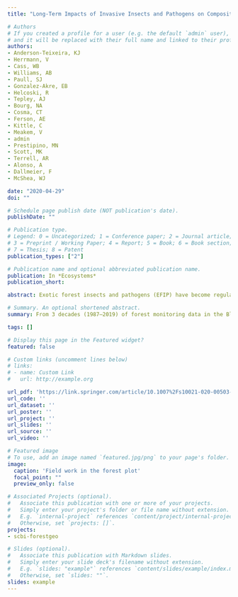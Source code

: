 ```yaml
---
title: "Long-Term Impacts of Invasive Insects and Pathogens on Composition, Biomass, and Diversity of Forests in Virginia’s Blue Ridge Mountains"

# Authors
# If you created a profile for a user (e.g. the default `admin` user), write the username (folder name) here 
# and it will be replaced with their full name and linked to their profile.
authors:
- Anderson-Teixeira, KJ
- Herrmann, V
- Cass, WB
- Williams, AB
- Paull, SJ
- Gonzalez-Akre, EB
- Helcoski, R
- Tepley, AJ
- Bourg, NA
- Cosma, CT
- Ferson, AE
- Kittle, C
- Meakem, V
- admin
- Prestipino, MN
- Scott, MK
- Terrell, AR
- Alonso, A
- Dallmeier, F
- McShea, WJ

date: "2020-04-29"
doi: ""

# Schedule page publish date (NOT publication's date).
publishDate: ""

# Publication type.
# Legend: 0 = Uncategorized; 1 = Conference paper; 2 = Journal article;
# 3 = Preprint / Working Paper; 4 = Report; 5 = Book; 6 = Book section;
# 7 = Thesis; 8 = Patent
publication_types: ["2"]

# Publication name and optional abbreviated publication name.
publication: In *Ecosystems*
publication_short: 

abstract: Exotic forest insects and pathogens (EFIP) have become regular features of temperate forest ecosystems, yet we lack a long-term perspective on their net impacts on tree mortality, carbon sequestration, and tree species diversity. Here, we analyze 3 decades (1987–2019) of forest monitoring data from the Blue Ridge Mountains ecoregion in eastern North America, including 67 plots totaling 29.4 ha, along with a historical survey from 1939. Over the past century, EFIP substantially affected at least eight tree genera. Tree host taxa had anomalously high mortality rates (≥6% year−1 from 2008 to 2019 vs 1.4% year−1 for less-impacted taxa). Following the arrival of EFIP, affected taxa declined in abundance (−25 to −100%) and live aboveground biomass (AGB; −13 to −100%) within our monitoring plots. We estimate that EFIP were responsible for 21–29% of ecosystem AGB loss through mortality (−87 g m−2 year−1) from 1991 to 2013 across 66 sites. Over a century, net AGB loss among affected species totaled roughly 6.6–10 kg m−2. The affected host taxa accounted for 23–29% of genera losses at the plot scale, with mixed net effects on alpha-diversity. Several taxa were lost from our monitoring plots but not completely extirpated from the region. Despite these losses, both total AGB and alpha-diversity were largely recovered through increases in sympatric genera. These results indicate that EFIP have been an important force shaping forest composition, carbon cycling, and diversity. At the same time, less-affected taxa in these relatively diverse temperate forests have conferred substantial resilience with regard to biomass and alpha-diversity.

# Summary. An optional shortened abstract.
summary: From 3 decades (1987–2019) of forest monitoring data in the Blue Ridge Mountains ecoregion, we found exotic forest insects and pathogens (EFIP) substantially affected at least eight tree genera. Several taxa were lost from our monitoring plots but not completely extirpated from the region. Despite these losses, both total AGB and alpha-diversity were largely recovered through increases in sympatric genera. These results indicate that EFIP have been an important force shaping forest composition, carbon cycling, and diversity.

tags: []

# Display this page in the Featured widget?
featured: false

# Custom links (uncomment lines below)
# links:
# - name: Custom Link
#   url: http://example.org

url_pdf: 'https://link.springer.com/article/10.1007%2Fs10021-020-00503-w'
url_code: ''
url_dataset: ''
url_poster: ''
url_project: ''
url_slides: ''
url_source: ''
url_video: ''

# Featured image
# To use, add an image named `featured.jpg/png` to your page's folder. 
image:
  caption: 'Field work in the forest plot'
  focal_point: ""
  preview_only: false

# Associated Projects (optional).
#   Associate this publication with one or more of your projects.
#   Simply enter your project's folder or file name without extension.
#   E.g. `internal-project` references `content/project/internal-project/index.md`.
#   Otherwise, set `projects: []`.
projects:
- scbi-forestgeo

# Slides (optional).
#   Associate this publication with Markdown slides.
#   Simply enter your slide deck's filename without extension.
#   E.g. `slides: "example"` references `content/slides/example/index.md`.
#   Otherwise, set `slides: ""`.
slides: example
---
```

